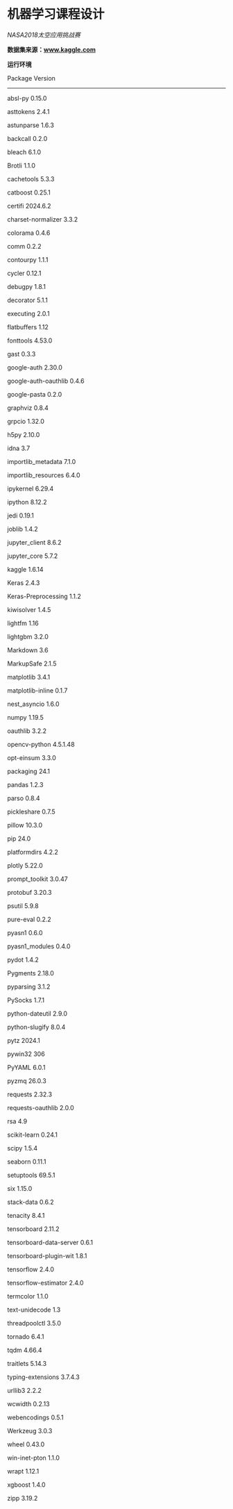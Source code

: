 # 机器学习课程设计

*NASA2018太空应用挑战赛*

**数据集来源：www.kaggle.com**

**运行环境**

Package                 Version

----------------------- --------

absl-py                 0.15.0

asttokens               2.4.1

astunparse              1.6.3

backcall                0.2.0

bleach                  6.1.0

Brotli                  1.1.0

cachetools              5.3.3

catboost                0.25.1

certifi                 2024.6.2

charset-normalizer      3.3.2

colorama                0.4.6

comm                    0.2.2

contourpy               1.1.1

cycler                  0.12.1

debugpy                 1.8.1

decorator               5.1.1

executing               2.0.1

flatbuffers             1.12

fonttools               4.53.0

gast                    0.3.3

google-auth             2.30.0

google-auth-oauthlib    0.4.6

google-pasta            0.2.0

graphviz                0.8.4

grpcio                  1.32.0

h5py                    2.10.0

idna                    3.7

importlib_metadata      7.1.0

importlib_resources     6.4.0

ipykernel               6.29.4

ipython                 8.12.2

jedi                    0.19.1

joblib                  1.4.2

jupyter_client          8.6.2

jupyter_core            5.7.2

kaggle                  1.6.14

Keras                   2.4.3

Keras-Preprocessing     1.1.2

kiwisolver              1.4.5

lightfm                 1.16

lightgbm                3.2.0

Markdown                3.6

MarkupSafe              2.1.5

matplotlib              3.4.1

matplotlib-inline       0.1.7

nest_asyncio            1.6.0

numpy                   1.19.5

oauthlib                3.2.2

opencv-python           4.5.1.48

opt-einsum              3.3.0

packaging               24.1

pandas                  1.2.3

parso                   0.8.4

pickleshare             0.7.5

pillow                  10.3.0

pip                     24.0

platformdirs            4.2.2

plotly                  5.22.0

prompt_toolkit          3.0.47

protobuf                3.20.3

psutil                  5.9.8

pure-eval               0.2.2

pyasn1                  0.6.0

pyasn1_modules          0.4.0

pydot                   1.4.2

Pygments                2.18.0

pyparsing               3.1.2

PySocks                 1.7.1

python-dateutil         2.9.0

python-slugify          8.0.4

pytz                    2024.1

pywin32                 306

PyYAML                  6.0.1

pyzmq                   26.0.3

requests                2.32.3

requests-oauthlib       2.0.0

rsa                     4.9

scikit-learn            0.24.1

scipy                   1.5.4

seaborn                 0.11.1

setuptools              69.5.1

six                     1.15.0

stack-data              0.6.2

tenacity                8.4.1

tensorboard             2.11.2

tensorboard-data-server 0.6.1

tensorboard-plugin-wit  1.8.1

tensorflow              2.4.0

tensorflow-estimator    2.4.0

termcolor               1.1.0

text-unidecode          1.3

threadpoolctl           3.5.0

tornado                 6.4.1

tqdm                    4.66.4

traitlets               5.14.3

typing-extensions       3.7.4.3

urllib3                 2.2.2

wcwidth                 0.2.13

webencodings            0.5.1

Werkzeug                3.0.3

wheel                   0.43.0

win-inet-pton           1.1.0

wrapt                   1.12.1

xgboost                 1.4.0

zipp                    3.19.2

